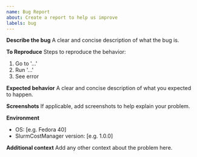 ```yaml
---
name: Bug Report
about: Create a report to help us improve
labels: bug
---
```


**Describe the bug**
A clear and concise description of what the bug is.

**To Reproduce**
Steps to reproduce the behavior:
1. Go to '...'
2. Run '...'
3. See error

**Expected behavior**
A clear and concise description of what you expected to happen.

**Screenshots**
If applicable, add screenshots to help explain your problem.

**Environment**
- OS: [e.g. Fedora 40]
- SlurmCostManager version: [e.g. 1.0.0]

**Additional context**
Add any other context about the problem here.
